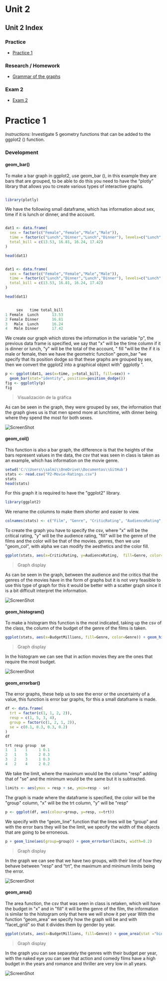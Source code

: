 # Unit 2

## Unit 2 Index

### Practice

- [Practice 1](https://github.com/SalmaFabel/Mineria_de_Datos/tree/Unit_2/Practices#practice-1)

### Research / Homework

- [Grammar of the graphs](https://github.com/SalmaFabel/Mineria_de_Datos/blob/Unit_2/Research%20-%20Homework/Grammar%20of%20the%20graphs.md#grammar-of-the-graphs)

### Exam 2

- [Exam 2](https://github.com/SalmaFabel/Mineria_de_Datos/tree/Unit_2/Evaluation#exam-2-1)

# Practice 1

*Instructions:* Investigate 5 geometry functions that can be added to the ggplot2 () function.

### Development

#### geom_bar()

To make a bar graph in ggplot2, use geom_bar (), in this example they are bars that are grouped, to be able to do this you need to have the “plotly” library that allows you to create various types of interactive graphs.

```r

library(plotly)

```

We have the following small dataframe, which has information about sex, time if it is lunch or dinner, and the account.

```r

dat1 <- data.frame(
  sex = factor(c("Female","Female","Male","Male")),
  time = factor(c("Lunch","Dinner","Lunch","Dinner"), levels=c("Lunch","Dinner")),
  total_bill = c(13.53, 16.81, 16.24, 17.42)
)

head(dat1)

```

```r

dat1 <- data.frame(
  sex = factor(c("Female","Female","Male","Male")),
  time = factor(c("Lunch","Dinner","Lunch","Dinner"), levels=c("Lunch","Dinner")),
  total_bill = c(13.53, 16.81, 16.24, 17.42)
)

head(dat1)

```

```r

     sex   time total_bill
1 Female  Lunch      13.53
2 Female Dinner      16.81
3   Male  Lunch      16.24
4   Male Dinner      17.42

```

We create our graph which stores the information in the variable "p", the previous data frame is specified, we say that "x" will be the time column if it is dinner or lunch, "y" will be the total of the account, " fill "will be the if it is male or female, then we have the geometric function" geom_bar "we specify that its position dodge so that these graphs are grouped by sex, then we convert the ggplot2 into a graphical object with" ggplotly ".

```r
p <- ggplot(dat1, aes(x=time, y=total_bill, fill=sex)) +
  geom_bar(stat="identity", position=position_dodge())
fig <- ggplotly(p)
fig

```

>Visualización de la gráfica 

As can be seen in the graph, they were grouped by sex, the information that the graph gives us is that men spend more at lunchtime, with dinner being where they spend the most for both sexes.

![ScreenShot](https://github.com/SalmaFabel/IMG/blob/main/p1u1.PNG)

#### geom_col()

This function is also a bar graph, the difference is that the heights of the bars represent values ​​in the data, the csv that was seen in class is taken as an example, which has information on the movie genre.

```r
setwd('C:\\Users\\salmi\\OneDrive\\Documentos\\GitHub')
stats <- read.csv("P2-Movie-Ratings.csv")
stats
head(stats)

```

For this graph it is required to have the "ggplot2" library.

```r
library(ggplot2)

```

We rename the columns to make them shorter and easier to view.

```r
colnames(stats) <- c("Film", "Genre", "CriticRating", "AudienceRating", "BudgetMillions", "Year")

```

To create the graph you have to specify the csv, where "x" will be the critical rating, "y" will be the audience rating, "fill" will be the genre of the films and the color will be that of the movies. genres, then we use "geom_col", with alpha we can modify the aesthetics and the color fill.

```r
ggplot(stats, aes(x=CriticRating, y=AudienceRating,  fill=Genre, color=Genre)) + geom_col(alpha=0.6)

```

>Graph display

As can be seen in the graph, between the audience and the critics that the genres of the movies have in the form of graphs but it is not very feasible to use this type of graph for this it would be better with a scatter graph since it is a bit difficult interpret the information.

![ScreenShot](https://github.com/SalmaFabel/IMG/blob/main/p1u1%202.PNG)

#### geom_histogram()

To make a histogram this function is the most indicated, taking up the csv of the class, the column of the budget of the genre of the films is taken.

```r
ggplot(stats, aes(x=BudgetMillions, fill=Genre, color=Genre)) + geom_histogram(alpha=0.6)
```

>Graph display

In the histogram we can see that in action movies they are the ones that require the most budget.

![ScreenShot](https://github.com/SalmaFabel/IMG/blob/main/p1u1%203.PNG)

#### geom_errorbar()

The error graphs, these help us to see the error or the uncertainty of a value, this function is error bar graphs, for this a small dataframe is made.

```r
df <- data.frame(
  trt = factor(c(1, 1, 2, 2)),
  resp = c(1, 5, 3, 4),
  group = factor(c(1, 2, 1, 2)),
  se = c(0.1, 0.3, 0.3, 0.2)
)
df

```

```r
trt resp group  se
1   1    1     1 0.1
2   1    5     2 0.3
3   2    3     1 0.3
4   2    4     2 0.2
```

We take the limit, where the maximum would be the column "resp" adding that of "se" and the minimum would be the same but it is subtracted.

```r
limits <- aes(ymax = resp + se, ymin=resp - se)
```

The graph is made where the dataframe is specified, the color will be the "group" column, "x" will be the trt column, "y" will be "resp"

```r
p <- ggplot(df, aes(colour=group, y=resp, x=trt))
```

We specify with the “geom_line” function that the lines will be “group” and with the error bars they will be the limit, we specify the width of the objects that are going to be erroneous.

```r
p + geom_line(aes(group=group)) + geom_errorbar(limits, width=0.2)
```

>Graph display

In the graph we can see that we have two groups, with their line of how they behave between “resp” and “trt”, the maximum and minimum limits being the error.

![ScreenShot](https://github.com/SalmaFabel/IMG/blob/main/p1u1%204.PNG)

#### geom_area()

The area function, the csv that was seen in class is retaken, which will have the budget in "x" and in "fill" it will be the genre of the film, the information is similar to the histogram only that here we will show it per year With the function “geom_area” we specify how the graph will be and with “facet_grid” so that it divides them by gender by year.

```r
ggplot(stats, aes(x=BudgetMillions, fill=Genre)) + geom_area(stat ="bin", alpha=0.6)+facet_grid(Genre~Year)
```

>Graph display

In the graph you can see separately the genres with their budget per year, with the naked eye you can see that action and comedy films have a high budget in the years and romance and thriller are very low in all years.

![ScreenShot](https://github.com/SalmaFabel/IMG/blob/main/p1u1%205.PNG)




